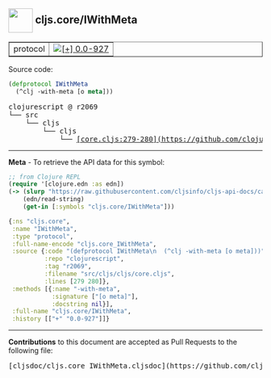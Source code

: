 ## <img width="48px" valign="middle" src="http://i.imgur.com/Hi20huC.png"> cljs.core/IWithMeta

 <table border="1">
<tr>

<td>protocol</td>
<td><a href="https://github.com/cljsinfo/cljs-api-docs/tree/0.0-927"><img valign="middle" alt="[+] 0.0-927" src="https://img.shields.io/badge/+-0.0--927-lightgrey.svg"></a> </td>
</tr>
</table>






Source code:

```clj
(defprotocol IWithMeta
  (^clj -with-meta [o meta]))
```

 <pre>
clojurescript @ r2069
└── src
    └── cljs
        └── cljs
            └── <ins>[core.cljs:279-280](https://github.com/clojure/clojurescript/blob/r2069/src/cljs/cljs/core.cljs#L279-L280)</ins>
</pre>


---

__Meta__ - To retrieve the API data for this symbol:

```clj
;; from Clojure REPL
(require '[clojure.edn :as edn])
(-> (slurp "https://raw.githubusercontent.com/cljsinfo/cljs-api-docs/catalog/cljs-api.edn")
    (edn/read-string)
    (get-in [:symbols "cljs.core/IWithMeta"]))
```

```clj
{:ns "cljs.core",
 :name "IWithMeta",
 :type "protocol",
 :full-name-encode "cljs.core_IWithMeta",
 :source {:code "(defprotocol IWithMeta\n  (^clj -with-meta [o meta]))",
          :repo "clojurescript",
          :tag "r2069",
          :filename "src/cljs/cljs/core.cljs",
          :lines [279 280]},
 :methods [{:name "-with-meta",
            :signature ["[o meta]"],
            :docstring nil}],
 :full-name "cljs.core/IWithMeta",
 :history [["+" "0.0-927"]]}

```

---

__Contributions__ to this document are accepted as Pull Requests to the following file:

 <pre>
[cljsdoc/cljs.core_IWithMeta.cljsdoc](https://github.com/cljsinfo/cljs-api-docs/blob/master/cljsdoc/cljs.core_IWithMeta.cljsdoc)
</pre>

